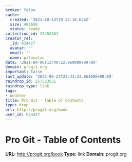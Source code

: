 ```yaml
---
broken: false
cache:
  created: '2021-10-13T19:22:18.636Z'
  size: 485658
  status: ready
collection_id: 17452361
creator_ref:
  _id: 624427
  avatar: ''
  email: ''
  name: pitosalas
date: '2021-04-06T13:40:22.969000+00:00'
domain: progit.org
important: false
last_update: '2022-06-23T22:43:23.861000+00:00'
raindrop_id: 257323551
raindrop_type: link
tags:
- Weather
title: Pro Git - Table of Contents
type: drop
url: http://progit.org/book
user_id: 624427
---
```


# Pro Git - Table of Contents

**URL:** http://progit.org/book
**Type:** link
**Domain:** progit.org
